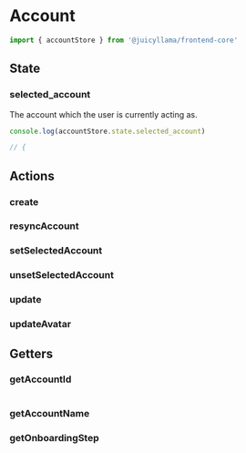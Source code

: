 # Account

```typescript
import { accountStore } from '@juicyllama/frontend-core'
```

## State

### selected_account

The account which the user is currently acting as.

```typescript
console.log(accountStore.state.selected_account)

// {


```

## Actions

### create
### resyncAccount
### setSelectedAccount
### unsetSelectedAccount
### update
### updateAvatar

## Getters

### getAccountId

```typescript

```

### getAccountName
### getOnboardingStep
